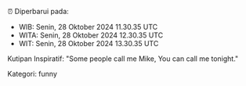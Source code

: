 ⏰ Diperbarui pada:
- WIB: Senin, 28 Oktober 2024 11.30.35 UTC
- WITA: Senin, 28 Oktober 2024 12.30.35 UTC
- WIT: Senin, 28 Oktober 2024 13.30.35 UTC

Kutipan Inspiratif:
"Some people call me Mike, You can call me tonight."


Kategori: funny


